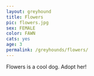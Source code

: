 ```yaml
---
layout: greyhound
title: Flowers
pic: flowers.jpg
sex: FEMALE
color: FAWN
cats: yes
age: 3
permalink: /greyhounds/flowers/
---
```


Flowers is a cool dog.  Adopt her!
